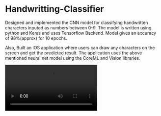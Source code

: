 # Handwritting-Classifier

Designed and implemented the CNN model for classifying handwritten characters inputed as numbers between 0-9. The model is written using python and Keras and uses Tensorflow Backend. Model gives an accuracy of 98%(approx) for 10 epochs. 

Also, Built an iOS application where users can draw any characters on the screen and get the predicted result. The application uses the above mentioned neural net model using the CoreML and Vision libraries.

![alt tag](https://github.com/anmolkhanna93/Handwritting-Classifier/blob/master/Untitled.mov)
